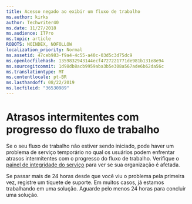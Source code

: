 ```yaml
---
title: Acesso negado ao exibir um fluxo de trabalho
ms.author: kirks
author: Techwriter40
ms.date: 11/27/2018
ms.audience: ITPro
ms.topic: article
ROBOTS: NOINDEX, NOFOLLOW
localization_priority: Normal
ms.assetid: 47ceb983-f9a4-4c55-a40c-03d5c3d75dc9
ms.openlocfilehash: 1359832943144ecf4727221771de981b131e8e94
ms.sourcegitcommit: 1d98db8acb9959aba3b5e308a567ade6b62da56c
ms.translationtype: MT
ms.contentlocale: pt-BR
ms.lasthandoff: 08/22/2019
ms.locfileid: "36530989"
---
```

# <a name="intermittent-delays-with-workflow-progress"></a>Atrasos intermitentes com progresso do fluxo de trabalho

Se o seu fluxo de trabalho não estiver sendo iniciado, pode haver um problema de serviço temporário no qual os usuários podem enfrentar atrasos intermitentes com o progresso do fluxo de trabalho. Verifique o [painel de integridade do serviço]("https://admin.microsoft.com/AdminPortal/Home#/servicehealth) para ver se sua organização é afetada. 

Se passar mais de 24 horas desde que você viu o problema pela primeira vez, registre um tíquete de suporte. Em muitos casos, já estamos trabalhando em uma solução. Aguarde pelo menos 24 horas para concluir uma solução.


  

